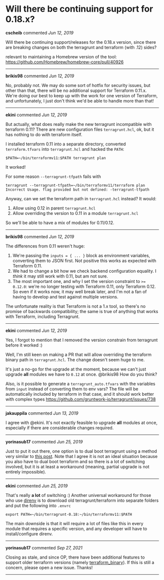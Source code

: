 # Will there be continuing support for 0.18.x?

**cscheib** commented *Jun 12, 2019*

Will there be continuing support/releases for the 0.18.x version, since there are breaking changes on both the terragrunt and terraform (with .12) sides?

relevant to maintaining a Homebrew version of the tool:
https://github.com/Homebrew/homebrew-core/pull/40926
<br />
***


**brikis98** commented *Jun 12, 2019*

No, probably not. We may do some sort of hotfix for security issues, but other than that, there will be no additional support for Terraform 0.11.x. We're doing our best to keep up with the work for one version of Terraform, and unfortunately, I just don't think we'd be able to handle more than that!
***

**ekini** commented *Jun 12, 2019*

But actually, what does really make the new terragrunt incompatible with terraform 0.11?
There are new configuration files `terragrunt.hcl`, ok, but it has nothing to do with terraform itself.

I installed terraform 0.11 into a separate directory, converted `terraform.tfvars` into `terragrunt.hcl`   and hacked the `PATH`:
```
$PATH=~/bin/terraformv11:$PATH terragrunt plan
```
It worked!

For some reason `--terragrunt-tfpath` fails with
```
terragrunt --terragrunt-tfpath=~/bin/terraformv11/terraform plan
Incorrect Usage. flag provided but not defined: -terragrunt-tfpath
```
Anyway, can we set the terraform path in `terragrunt.hcl` instead? It would:
1. Allow using 0.12 in parent `terragrunt.hcl`
2. Allow overriding the version to 0.11 in a module `terragrunt.hcl`

So we'll be able to have a mix of modules for 0.11/0.12.
***

**brikis98** commented *Jun 12, 2019*

The differences from 0.11 weren't huge:

1. We're passing the `inputs = { ... }` block as environment variables, converting them to JSON first. Not positive this works as expected with Terraform 0.11.
1. We had to change a bit how we check backend configuration equality. I _think_ it may still work with 0.11, but am not sure.
1. The most important one, and why I set the version constraint to `>= 0.12.0`: we're no longer testing with Terraform 0.11, only Terraform 0.12. So even if it works now, it may well break later, and I'm not a fan of having to develop and test against multiple versions.

The unfortunate reality is that Terraform is not a 1.x tool, so there's no promise of backwards compatibility; the same is true of anything that works with Terraform, including Terragrunt.
***

**ekini** commented *Jun 12, 2019*

Yes, I forgot to mention that I removed the version constrain from terragrunt before it worked :)

Well, I'm still keen on making a PR that will allow overriding the terraform binary path in `terragrunt.hcl`. The change doesn't seem huge to me.

It's just a no-go for the upgrade at the moment, because we can't just upgrade **all** modules we have to `0.12` at once. @brikis98 How do you think?

Also, is it possible to generate a `terragrunt_auto.tfvars` with the variables from `input` instead of converting them to env vars? The file will be automatically included by terraform in that case, and it should work better with complex types https://github.com/gruntwork-io/terragrunt/issues/738
***

**jakauppila** commented *Jun 13, 2019*

I agree with @ekini. It's not exactly feasible to upgrade **all** modules at once, especially if there are considerable changes required.
***

**yorinasub17** commented *Jun 25, 2019*

Just to put it out there, one option is to dual boot terragrunt using a method very similar to [this post](https://blog.gruntwork.io/installing-multiple-versions-of-terraform-with-homebrew-899f6d124ff9). Note that I agree it is not an ideal situation because you also have to dual boot terraform and so there is a lot of switching involved, but it is at least a workaround (meaning, partial upgrade is not entirely impossible).
***

**ekini** commented *Jun 25, 2019*

That's really **a lot** of switching :) Another universal workaround for those who use [direnv](https://direnv.net/) is to download old terragrunt/terraform into separate folders and put the following into `.envrc`
```
export PATH=~/bin/terragrunt-0.18:~/bin/terraformv11:$PATH
```
The main downside is that it will require a lot of files like this in every module that requires a specific version, and any developer will have to install/configure direnv.
***

**yorinasub17** commented *Sep 27, 2021*

Closing as stale, and since OP, there have been additional features to support older terraform versions (namely [terraform_binary](https://terragrunt.gruntwork.io/docs/reference/config-blocks-and-attributes/#terraform_binary)). If this is still a concern, please open a new issue. Thanks!
***

